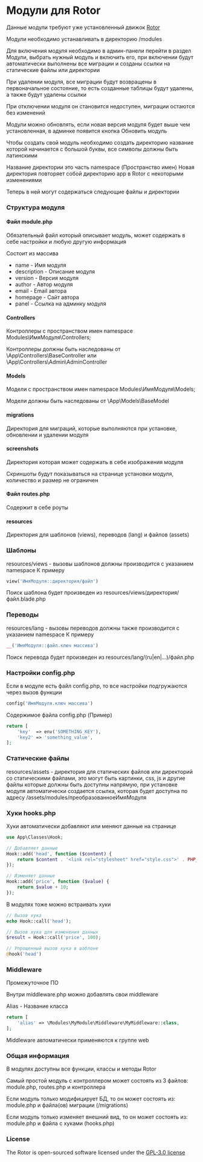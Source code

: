 # Модули для Rotor

Данные модули требуют уже установленный движок [Rotor](https://github.com/visavi/rotor) 

Модули необходимо устанавливать в директорию /modules

Для включения модуля необходимо в админ-панели перейти в раздел Модули, выбрать нужный модуль и включить его, при включении будут автоматически выполнены все миграции и созданы ссылки на статические файлы или директории

При удалении модуля, все миграции будут возвращены в первоначальное состояние, то есть созданные таблицы будут удалены, а также будут удалены ссылки

При отключении модуля он становится недоступен, миграции остаются без изменений

Модули можно обновлять, если новая версия модуля будет выше чем установленная, в админке появится кнопка Обновить модуль 

Чтобы создать свой модуль необходимо создать директорию название которой начинается с большой буквы, все символы должны быть латинскими 

Название директории это часть namespace (Пространство имен)
Новая директория повторяет собой директорию app в Rotor с некоторыми изменениями

Теперь в ней могут содержаться следующие файлы и директории

### Структура модуля

#### Файл module.php
Обязательный файл который описывает модуль, может содержать в себе настройки и любую другую информация

Состоит из массива
- name - Имя модуля
- description - Описание модуля
- version - Версия модуля
- author  - Автор модуля
- email - Email автора
- homepage - Сайт автора
- panel - Ссылка на админку модуля

#### Controllers
Контроллеры с пространством имен namespace Modules\ИмяМодуля\Controllers;

Контроллеры должны быть наследованы от \App\Controllers\BaseController или \App\Controllers\Admin\AdminController

#### Models
Модели с пространством имен namespace Modules\ИмяМодуля\Models;

Модели должны быть наследованы от \App\Models\BaseModel

#### migrations
Директория для миграций, которые выполняются при установке, обновлении и удалении модуля

#### screenshots
Директория которая может содержать в себе изображения модуля

Скриншоты будут показываться на странице установки модуля, количество и размер не ограничен

#### Файл routes.php
Содержит в себе роуты 

#### resources
Директория для шаблонов (views), переводов (lang) и файлов (assets)

### Шаблоны
resources/views - вызовы шаблонов должны производится с указанием namespace
К примеру 
```php 
view('ИмяМодуля::директория/файл')
```

Поиск шаблона будет произведен из resources/views/директория/файл.blade.php

### Переводы
resources/lang - вызовы переводов должны также производится с указанием namespace
К примеру 
```php
__('ИмяМодуля::файл.ключ массива')
```
Поиск перевода будет произведен из resources/lang/(ru|en|...)/файл.php

### Настройки config.php
Если в модуле есть файл config.php, то все настройки подгружаются через вызов функции 
```php
config('ИмяМодуля.ключ массива') 
```

Содержимое файла config.php (Пример)
```php
return [
    'key'  => env('SOMETHING_KEY'), 
    'key2' => 'something_value',
];
```

### Статические файлы
resources/assets - директория для статических файлов или директорий со статическими файлами, это могут быть картинки, css, js и другие файлы которые должны быть доступны напрямую, при установке модуля автоматически создается ссылка, которая будет доступна по адресу /assets/modules/преобразованноеИмяМодуля 

### Хуки hooks.php
Хуки автоматически добавляют или меняют данные на странице


```php
use App\Classes\Hook;

// Добавляет данные
Hook::add('head', function ($content) {
    return $content . '<link rel="stylesheet" href="style.css">' . PHP_EOL;
});

// Изменяет данные
Hook::add('price', function ($value) {
    return $value + 10;
});
```

В модулях тоже можно встраивать хуки
```php
// Вызов хука
echo Hook::call('head');

// Вызов хука для изменения данных
$result = Hook::call('price', 100);

// Упрощенный вызов хука в шаблоне
@hook('head')
```

### Middleware
Промежуточное ПО

Внутри middleware.php можно добавлять свои middleware

Alias - Название класса
```php
return [
    'alias' => \Modules\MyModule\Middleware\MyMiddleware::class,
];
```
Middleware автоматически применяются к группе web

### Общая информация
В модулях доступны все функции, классы и методы Rotor

Самый простой модуль c контроллером может состоять из 3 файлов: module.php, routes.php и контроллера

Если модуль только модифицирует БД, то он может состоять из: module.php и файла(ов) миграции (/migrations)

Если модуль только изменяет внешний вид, то он может состоять из: module.php и файла с хуками (hooks.php)

### License

The Rotor is open-sourced software licensed under the [GPL-3.0 license](http://opensource.org/licenses/GPL-3.0)

